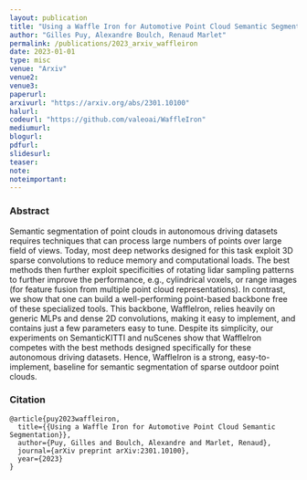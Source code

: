 ```yaml
---
layout: publication
title: "Using a Waffle Iron for Automotive Point Cloud Semantic Segmentation"
author: "Gilles Puy, Alexandre Boulch, Renaud Marlet"
permalink: /publications/2023_arxiv_waffleiron
date: 2023-01-01
type: misc
venue: "Arxiv"
venue2: 
venue3:
paperurl: 
arxivurl: "https://arxiv.org/abs/2301.10100"
halurl: 
codeurl: "https://github.com/valeoai/WaffleIron"
mediumurl: 
blogurl: 
pdfurl: 
slidesurl: 
teaser:
note:
noteimportant: 
---
```


### Abstract

Semantic segmentation of point clouds in autonomous driving datasets requires techniques that can process large numbers of points over large field of views. Today, most deep networks designed for this task exploit 3D sparse convolutions to reduce memory and computational loads. The best methods then further exploit specificities of rotating lidar sampling patterns to further improve the performance, e.g., cylindrical voxels, or range images (for feature fusion from multiple point cloud representations). In contrast, we show that one can build a well-performing point-based backbone free of these specialized tools. This backbone, WaffleIron, relies heavily on generic MLPs and dense 2D convolutions, making it easy to implement, and contains just a few parameters easy to tune. Despite its simplicity, our experiments on SemanticKITTI and nuScenes show that WaffleIron competes with the best methods designed specifically for these autonomous driving datasets. Hence, WaffleIron is a strong, easy-to-implement, baseline for semantic segmentation of sparse outdoor point clouds.


### Citation


```
@article{puy2023waffleiron,
  title={{Using a Waffle Iron for Automotive Point Cloud Semantic Segmentation}},
  author={Puy, Gilles and Boulch, Alexandre and Marlet, Renaud},
  journal={arXiv preprint arXiv:2301.10100},
  year={2023}
}
```